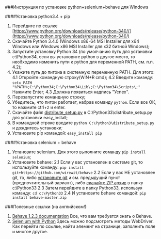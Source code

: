 ###Инструкция по установке python+selenium+behave для Windows

####Установка python3.4 + pip

1. Перейдите по ссылке [https://www.python.org/downloads/release/python-340//](https://www.python.org/downloads/release/python-340/)
2. Скачайте Python 3.4.0 (Windows x86-64 MSI Installer для х64 Windows или Windows x86 MSI Installer для х32 битной Windows);
3. Запустите установку Python 34 (по умолчанию путь для установки c:\Python34\, если вы установите python  в другое место, то необходимо изменить пути к python для переменной PATH, см. п.п. 4.2);
4. Укажите путь до питона в системную переменную PATH. Для этого:
    4.1 Откройте командную строку(WIN+R cmd);
    4.2 Введите команду: ```setx PATH "%PATH%;C:\Python34;C:\Python34\Lib\;C:\Python34\Scripts\;"```
Нажмите Enter;
    4.3 Должна появиться надпись "Успех".
5. Перезапустите командную строку;
6. Убедитесь, что питон работает, набрав команду ```python```. Если все ОК, то нажмите ctrl+z и enter.
7. Скачайте файл [distribute_setup.py](http://python-distribute.org/distribute_setup.py) в C:\Python33\distribute_setup.py для установки easy_install;
8. В командной строке введите `python C:\Python3\distribute_setup.py` и дождитесь установки;
9. Установите pip командой: `easy_install pip`

####Установка selenium + behave

1. Установите selenium. Для этого выполните команду `pip install selenium`;
2. Установите behave:
    2.1 Если у вас установлен в системе git, то используйте команду: `pip install git+https://github.com/wirewit/behave`
    2.2 Если у вас НЕ установлен git, то, либо [установите git](http://git-scm.com/downloads/)  и см. предыдущий пункт (предпочтительный вариант), либо [скачайте ZIP архив](https://github.com/wirewit/behave/archive/master.zip/) в папку c:\Python33
    2.3 Затем перейдите в папку Python33, используя команду: `cd c:\Python33`
    2.4 И установите behave командой: `pip install behave-master.zip`
    
###Полезные ссылки (на английском!)
1. [Behave 1.2.3 documentation](http://pythonhosted.org/behave/) Все, что вам требуется знать о Behave.
2. [Selenium with Python](http://selenium-python.readthedocs.org/) Здесь можно подсмотреть методы WebDriver. Как перейти по ссылке, найти элемент на странице, заполнить поле и многое другое.
